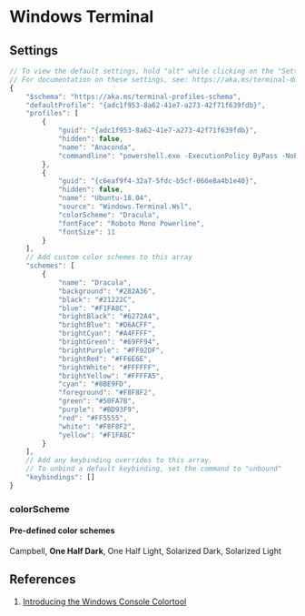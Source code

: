 # Windows Terminal

## Settings

```javascript
// To view the default settings, hold "alt" while clicking on the "Settings" button.
// For documentation on these settings, see: https://aka.ms/terminal-documentation
{
    "$schema": "https://aka.ms/terminal-profiles-schema",
    "defaultProfile": "{adc1f953-8a62-41e7-a273-42f71f639fdb}",
    "profiles": [
        {
            "guid": "{adc1f953-8a62-41e7-a273-42f71f639fdb}",
            "hidden": false,
            "name": "Anaconda",
            "commandline": "powershell.exe -ExecutionPolicy ByPass -NoExit -Command & 'conda\\shell\\condabin\\conda-hook.ps1' ; conda activate 'conda'; cd ~ "
        },
        {
            "guid": "{c6eaf9f4-32a7-5fdc-b5cf-066e8a4b1e40}",
            "hidden": false,
            "name": "Ubuntu-18.04",
            "source": "Windows.Terminal.Wsl",
            "colorScheme": "Dracula",
            "fontFace": "Roboto Mono Powerline",
            "fontSize": 11
        }
    ],
    // Add custom color schemes to this array
    "schemes": [
        {
            "name": "Dracula",
            "background": "#282A36",
            "black": "#21222C",
            "blue": "#F1FA8C",
            "brightBlack": "#6272A4",
            "brightBlue": "#D6ACFF",
            "brightCyan": "#A4FFFF",
            "brightGreen": "#69FF94",
            "brightPurple": "#FF92DF",
            "brightRed": "#FF6E6E",
            "brightWhite": "#FFFFFF",
            "brightYellow": "#FFFFA5",
            "cyan": "#8BE9FD",
            "foreground": "#F8F8F2",
            "green": "#50FA7B",
            "purple": "#BD93F9",
            "red": "#FF5555",
            "white": "#F8F8F2",
            "yellow": "#F1FA8C"
        }
    ],
    // Add any keybinding overrides to this array.
    // To unbind a default keybinding, set the command to "unbound"
    "keybindings": []
}
```

### colorScheme

#### Pre-defined color schemes

Campbell, **One Half Dark**, One Half Light, Solarized Dark, Solarized Light

## References

1. [Introducing the Windows Console Colortool](https://devblogs.microsoft.com/commandline/introducing-the-windows-console-colortool/)

